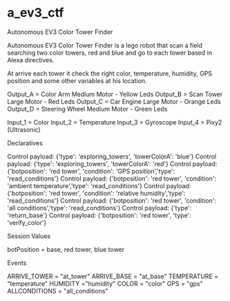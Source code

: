 # a_ev3_ctf

Autonomous EV3 Color Tower Finder 

Autonomous EV3 Color Tower Finder is a lego robot that scan a field searching two color towers, red and  blue and go to each tower based in Alexa directives. 

At arrive each tower it check the right color, temperature, humidity, GPS position and some other variables at his location.

Output_A = Color Arm Medium Motor - Yellow Leds
Output_B = Scan Tower Large Motor - Red Leds
Output_C = Car Engine Large Motor - Orange Leds
Output_D = Steering Wheel Medium Motor - Green Leds

Input_1 = Color
Input_2 = Temperature
Input_3 = Gyroscope
Input_4 = Pixy2   (Ultrasonic)


Declaratives

Control payload: {'type': 'exploring_towers', 'towerColorA': 'blue'}
Control payload: {'type': 'exploring_towers', 'towerColorA': 'red'}
Control payload: {'botposition': 'red tower', 'condition': 'GPS position','type': 'read_conditions'}
Control payload: {'botposition': 'red tower', 'condition': 'ambient temperature','type': 'read_conditions'}
Control payload: {'botposition': 'red tower', 'condition': 'relative humidity','type': 'read_conditions'}
Control payload: {'botposition': 'red tower', 'condition': 'all conditions','type': 'read_conditions'}
Control payload: {'type': 'return_base'}
Control payload: {'botposition': 'red tower', 'type': 'verify_color'}

Session Values

botPosition = base, red tower, blue tower


Events

   ARRIVE_TOWER = "at_tower"
    ARRIVE_BASE = "at_base" 
    TEMPERATURE = "temperature"
    HUMIDITY ="humidity"
    COLOR = "color"
    GPS = "gps"
    ALLCONDITIONS = "all_conditions"

